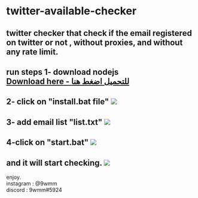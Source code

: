 # twitter-available-checker
twitter checker that check if the email registered on twitter or not , without proxies, and without any rate limit.
--------------------
**run steps**
1- download nodejs <br>
<a href="https://nodejs.org/dist/v14.15.5/node-v14.15.5-x64.msi">Download here - للتحميل اضغط هنا</a>
----------------
2- click on "install.bat file"
<img src="https://j.top4top.io/p_1879l34g51.png">
----------------
3- add email list "list.txt" 
<img src="https://a.top4top.io/p_1879m1zv11.png">
----------------
4-click on "start.bat"
<img src="https://g.top4top.io/p_1879omvpq1.png">
----------------
and it will start checking.
<img src="https://b.top4top.io/p_1879lnnh62.png">
----------------


enjoy. <br>
instagram : @9wmm <br>
discord : 9wmm#5924
